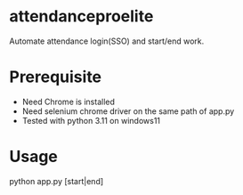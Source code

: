 # attendanceproelite
Automate attendance login(SSO) and start/end work.

# Prerequisite
- Need Chrome is installed
- Need selenium chrome driver on the same path of app.py
- Tested with python 3.11 on windows11

# Usage
python app.py [start|end]